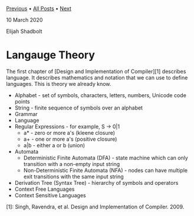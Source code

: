 
[Previous](./2020-03-03-The-Beginning-of-Bun.md) • [All Posts](../posts.md) • [Next](./2020-04-01-Variable-Binding.md)

10 March 2020

Elijah Shadbolt

# Langauge Theory

The first chapter of [Design and Implementation of Compiler][1] describes language. It describes mathematics and notation that we can use to define languages. This is theory we already know.

- Alphabet - set of symbols, characters, letters, numbers, Unicode code points
- String - finite sequence of symbols over an alphabet
- Grammar
- Language
- Regular Expressions - for example, S → 0|1
	- a* - zero or more a's (kleene closure)
	- a+ - one or more a's (positive closure)
	- a|b - either a or b (union)
- Automata
	- Deterministic Finite Automata (DFA) - state machine which can only transition with a non-empty input string
	- Non-Deterministic Finite Automata (NFA) - nodes can have multiple exit transitions with the same input string
- Derivation Tree (Syntax Tree) - hierarchy of symbols and operators
- Context Free Languages
- Context Sensitive Languages

[1]: Singh, Ravendra, et al. Design and Implementation of Compiler. 2009.
